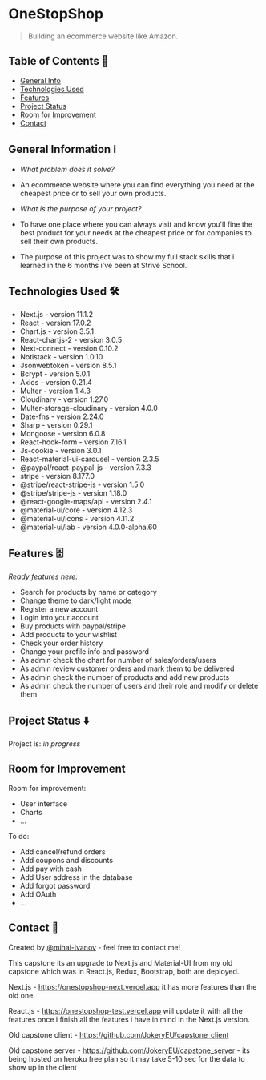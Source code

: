 # OneStopShop

> Building an ecommerce website like Amazon.

## Table of Contents 📁

- [General Info](#general-information-ℹ%EF%B8%8F)
- [Technologies Used](#technologies-used-)
- [Features](#features-)
- [Project Status](#project-status-%EF%B8%8F)
- [Room for Improvement](#room-for-improvement)
- [Contact](#contact-)

## General Information ℹ️

- <em>What problem does it solve?</em>
- An ecommerce website where you can find everything you need at the cheapest price or to sell your own products.

- <em>What is the purpose of your project?</em>
- To have one place where you can always visit and know you'll fine the best product for your needs at the cheapest price or for companies to sell their own products.
- The purpose of this project was to show my full stack skills that i learned in the 6 months i've been at Strive School.

## Technologies Used 🛠

- Next.js - version 11.1.2
- React - version 17.0.2
- Chart.js - version 3.5.1
- React-chartjs-2 - version 3.0.5
- Next-connect - version 0.10.2
- Notistack - version 1.0.10
- Jsonwebtoken - version 8.5.1
- Bcrypt - version 5.0.1
- Axios - version 0.21.4
- Multer - version 1.4.3
- Cloudinary - version 1.27.0
- Multer-storage-cloudinary - version 4.0.0
- Date-fns - version 2.24.0
- Sharp - version 0.29.1
- Mongoose - version 6.0.8
- React-hook-form - version 7.16.1
- Js-cookie - version 3.0.1
- React-material-ui-carousel - version 2.3.5
- @paypal/react-paypal-js - version 7.3.3
- stripe - version 8.177.0
- @stripe/react-stripe-js - version 1.5.0
- @stripe/stripe-js - version 1.18.0
- @react-google-maps/api - version 2.4.1
- @material-ui/core - version 4.12.3
- @material-ui/icons - version 4.11.2
- @material-ui/lab - version 4.0.0-alpha.60

## Features 🗄

<em>Ready features here:</em>

- Search for products by name or category
- Change theme to dark/light mode
- Register a new account
- Login into your account
- Buy products with paypal/stripe
- Add products to your wishlist
- Check your order history
- Change your profile info and password
- As admin check the chart for number of sales/orders/users
- As admin review customer orders and mark them to be delivered
- As admin check the number of products and add new products
- As admin check the number of users and their role and modify or delete them

## Project Status ⬇️

Project is: _in progress_

## Room for Improvement

Room for improvement:

- User interface
- Charts
- ...

To do:

- Add cancel/refund orders
- Add coupons and discounts
- Add pay with cash
- Add User address in the database
- Add forgot password
- Add OAuth
- ...

## Contact 📩

Created by [@mihai-ivanov](https://github.com/JokeryEU) - feel free to contact me!

This capstone its an upgrade to Next.js and Material-UI from my old capstone which was in React.js, Redux, Bootstrap, both are deployed.

Next.js - https://onestopshop-next.vercel.app it has more features than the old one.

React.js - https://onestopshop-test.vercel.app will update it with all the features once i finish all the features i have in mind in the Next.js version.

Old capstone client - https://github.com/JokeryEU/capstone_client

Old capstone server - https://github.com/JokeryEU/capstone_server - its being hosted on heroku free plan so it may take 5-10 sec for the data to show up in the client
